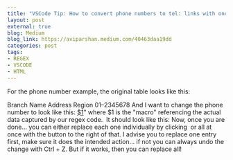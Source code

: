 ```yaml
---
title: "VSCode Tip: How to convert phone numbers to tel: links with one go!"
layout: post
external: true
blog: Medium
blog_link: https://aviparshan.medium.com/40463daa19dd
categories: post
tags:
- REGEX
- VSCODE
- HTML
---
```



For the phone number example, the original table looks like this:
<tr class="loc">
<td>Branch Name</td>
<td>Address</td>
<td>Region</td>
<td>01–2345678</td>
</tr>
And I want to change the phone number to look like this:
<td><a href="tel:01–2345678>01–2345678</a></td>
In HTML, this allows the user to call a phone number by just clicking the link!



Turns out, with visual studio code, there is a regex find and replace command which is super helpful!
Hit Ctrl + F on windows -> Now click on the box with* icon
Now you can enter regex into the find field!
I used this regex code "((\d[\d\-.]*){9,})" to find all phone numbers on the page!
Then I wanted to do something more elaborate with those details.
In the replace section, you can use "macros" to modify the information regarding that specific entry.
In the replace field, I entered "<a href="tel:$1">$1</a>"
where $1 is the "macro" referencing the actual data captured by our regex code. 
It should look like this:
Now, once you are done… you can either replace each one individually by clicking 
or all at once with the button to the right of that. I advise you to replace one entry first, make sure it does the intended action… if not you can always undo the change with Ctrl + Z. But if it works, then you can replace all!